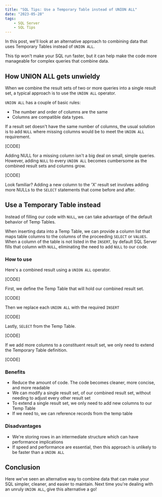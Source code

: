 ```yaml
---
title: "SQL Tips: Use a Temporary Table instead of UNION ALL"
date: "2023-05-28"
tags:
    - SQL Server
    - SQL Tips
---
```


In this post, we'll look at an alternative approach to combining data that uses Temporary Tables instead of `UNION ALL`.

This tip won't make your SQL run faster, but it can help make the code more manageable for complex queries that combine data.

## How UNION ALL gets unwieldy

When we combine the result sets of two or more queries into a single result set, a typical approach is to use the `UNION ALL` operator. 

`UNION ALL` has a couple of basic rules:

* The number and order of columns are the same
* Columns are compatible data types.

If a result set doesn't have the same number of columns, the usual solution is to add `NULL` where missing columns would be to meet the `UNION ALL` requirement.

[CODE]

Adding NULL for a missing column isn't a big deal on small, simple queries. However, adding `NULL` to every `UNION ALL` becomes cumbersome as the combined result sets and columns grow.

[CODE]

Look familiar? Adding a new column to the 'X' result set involves adding more NULLs to the `SELECT` statements that come before and after.

## Use a Temporary Table instead

Instead of filling our code with `NULL`, we can take advantage of the default behavior of Temp Tables.

When inserting data into a Temp Table, we can provide a column list that maps table columns to the columns of the proceeding `SELECT` or `VALUES`. When a column of the table is not listed in the `INSERT`, by default SQL Server fills that column with `NULL`, eliminating the need to add `NULL` to our code.

### How to use

Here's a combined result using a `UNION ALL` operator.

[CODE]

First, we define the Temp Table that will hold our combined result set.

[CODE]

Then we replace each `UNION ALL` with the required `INSERT`

[CODE]

Lastly, `SELECT` from the Temp Table.

[CODE]

If we add more columns to a constituent result set, we only need to extend the Temporary Table definition.

[CODE]

### Benefits

* Reduce the amount of code. The code becomes cleaner, more concise, and more readable
* We can modify a single result set, of our combined result set, without needing to adjust every other result set
* To extend a single result set, we only need to add new columns to our Temp Table
* If we need to, we can reference records from the temp table

### Disadvantages

* We're storing rows in an intermediate structure which can have performance implications
* If speed and performance are essential, then this approach is unlikely to be faster than a `UNION ALL`

## Conclusion

Here we've seen an alternative way to combine data that can make your SQL simpler, cleaner, and easier to maintain. Next time you're dealing with an unruly `UNION ALL`, give this alternative a go!